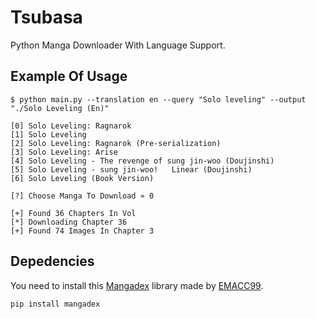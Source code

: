 
# Tsubasa
Python Manga Downloader With Language Support.

## Example Of Usage

```
$ python main.py --translation en --query "Solo leveling" --output "./Solo Leveling (En)"

[0] Solo Leveling: Ragnarok
[1] Solo Leveling
[2] Solo Leveling: Ragnarok (Pre-serialization)
[3] Solo Leveling: Arise
[4] Solo Leveling - The revenge of sung jin-woo (Doujinshi)
[5] Solo Leveling - sung jin-woo!   Linear (Doujinshi)
[6] Solo Leveling (Book Version)

[?] Choose Manga To Download » 0

[+] Found 36 Chapters In Vol
[*] Downloading Chapter 36
[+] Found 74 Images In Chapter 3
```

## Depedencies
You need to install this [Mangadex](https://github.com/EMACC99/mangadex/) library made by [EMACC99](https://github.com/EMACC99).

```
pip install mangadex
```
